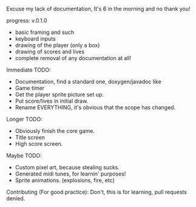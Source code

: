 Excuse my lack of documentation, It's 6 in the morning and no thank you!

progress: v.0.1.0
  - basic framing and such
  - keyboard inputs
  - drawing of the player (only a box)
  - drawing of scores and lives
  - complete removal of any documentation at all!
  
Immediate TODO:
  - Documentation, find a standard one, doxygen/javadoc like
  - Game timer
  - Get the player sprite picture set up.
  - Put score/lives in initial draw.
  - Rename EVERYTHING, it's obvious that the scope has changed.
  
Longer TODO:
  - Obviously finish the core game.
  - Title screen
  - High score screen.
  
Maybe TODO:
  - Custom pixel art, because stealing sucks.
  - Generated midi tunes, for learnin' purposes!
  - Sprite animations. (explosions, fire, etc)
  
Contributing (For good practice):
  Don't, this is for learning, pull requests denied.
